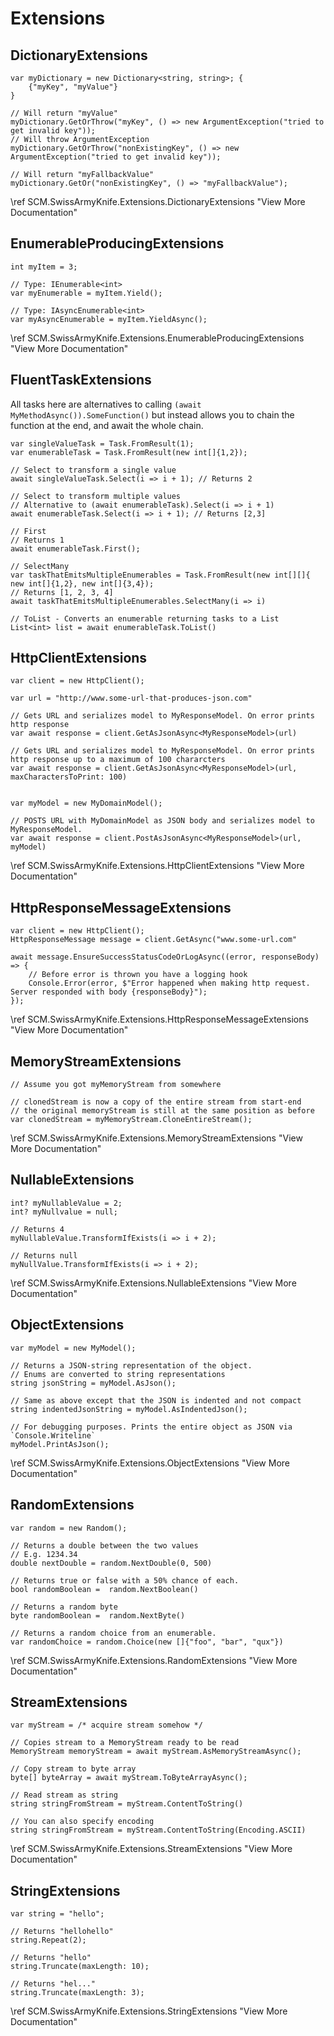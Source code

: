 # Extensions

## DictionaryExtensions

```{.cs}
var myDictionary = new Dictionary<string, string>; {
    {"myKey", "myValue"}
}

// Will return "myValue"
myDictionary.GetOrThrow("myKey", () => new ArgumentException("tried to get invalid key"));
// Will throw ArgumentException
myDictionary.GetOrThrow("nonExistingKey", () => new ArgumentException("tried to get invalid key"));

// Will return "myFallbackValue"
myDictionary.GetOr("nonExistingKey", () => "myFallbackValue");
```

\ref SCM.SwissArmyKnife.Extensions.DictionaryExtensions "View More Documentation"

## EnumerableProducingExtensions

```{.cs}
int myItem = 3;

// Type: IEnumerable<int>
var myEnumerable = myItem.Yield();

// Type: IAsyncEnumerable<int>
var myAsyncEnumerable = myItem.YieldAsync();

```

\ref SCM.SwissArmyKnife.Extensions.EnumerableProducingExtensions "View More Documentation"


## FluentTaskExtensions
All tasks here are alternatives to calling `(await MyMethodAsync()).SomeFunction()` but instead allows you to chain the function
at the end, and await the whole chain.
```{.cs}
var singleValueTask = Task.FromResult(1);
var enumerableTask = Task.FromResult(new int[]{1,2});

// Select to transform a single value
await singleValueTask.Select(i => i + 1); // Returns 2

// Select to transform multiple values
// Alternative to (await enumerableTask).Select(i => i + 1)
await enumerableTask.Select(i => i + 1); // Returns [2,3]

// First
// Returns 1 
await enumerableTask.First();

// SelectMany
var taskThatEmitsMultipleEnumerables = Task.FromResult(new int[][]{ new int[]{1,2}, new int[]{3,4});
// Returns [1, 2, 3, 4]
await taskThatEmitsMultipleEnumerables.SelectMany(i => i)

// ToList - Converts an enumerable returning tasks to a List
List<int> list = await enumerableTask.ToList()
```

## HttpClientExtensions
```{.cs}
var client = new HttpClient();

var url = "http://www.some-url-that-produces-json.com"

// Gets URL and serializes model to MyResponseModel. On error prints http response
var await response = client.GetAsJsonAsync<MyResponseModel>(url)

// Gets URL and serializes model to MyResponseModel. On error prints http response up to a maximum of 100 chararcters
var await response = client.GetAsJsonAsync<MyResponseModel>(url, maxCharactersToPrint: 100)


var myModel = new MyDomainModel();

// POSTS URL with MyDomainModel as JSON body and serializes model to MyResponseModel.
var await response = client.PostAsJsonAsync<MyResponseModel>(url, myModel)
```

\ref SCM.SwissArmyKnife.Extensions.HttpClientExtensions "View More Documentation"


## HttpResponseMessageExtensions
```{.cs}
var client = new HttpClient();
HttpResponseMessage message = client.GetAsync("www.some-url.com"

await message.EnsureSuccessStatusCodeOrLogAsync((error, responseBody) => {
    // Before error is thrown you have a logging hook
    Console.Error(error, $"Error happened when making http request. Server responded with body {responseBody}");
});
```
\ref SCM.SwissArmyKnife.Extensions.HttpResponseMessageExtensions "View More Documentation"


## MemoryStreamExtensions
```{.cs}
// Assume you got myMemoryStream from somewhere

// clonedStream is now a copy of the entire stream from start-end
// the original memoryStream is still at the same position as before
var clonedStream = myMemoryStream.CloneEntireStream();
```

\ref SCM.SwissArmyKnife.Extensions.MemoryStreamExtensions "View More Documentation"


## NullableExtensions
```{.cs}
int? myNullableValue = 2;
int? myNullvalue = null;

// Returns 4
myNullableValue.TransformIfExists(i => i + 2);

// Returns null
myNullValue.TransformIfExists(i => i + 2);
```
\ref SCM.SwissArmyKnife.Extensions.NullableExtensions "View More Documentation"


## ObjectExtensions
```{.cs}
var myModel = new MyModel();

// Returns a JSON-string representation of the object.
// Enums are converted to string representations
string jsonString = myModel.AsJson();

// Same as above except that the JSON is indented and not compact
string indentedJsonString = myModel.AsIndentedJson();

// For debugging purposes. Prints the entire object as JSON via `Console.Writeline` 
myModel.PrintAsJson();
```

\ref SCM.SwissArmyKnife.Extensions.ObjectExtensions "View More Documentation"


## RandomExtensions
```{.cs}
var random = new Random();

// Returns a double between the two values
// E.g. 1234.34
double nextDouble = random.NextDouble(0, 500)

// Returns true or false with a 50% chance of each.
bool randomBoolean =  random.NextBoolean()

// Returns a random byte
byte randomBoolean =  random.NextByte()

// Returns a random choice from an enumerable.
var randomChoice = random.Choice(new []{"foo", "bar", "qux"}) 
```
\ref SCM.SwissArmyKnife.Extensions.RandomExtensions "View More Documentation"


## StreamExtensions
```{.cs}
var myStream = /* acquire stream somehow */

// Copies stream to a MemoryStream ready to be read
MemoryStream memoryStream = await myStream.AsMemoryStreamAsync();

// Copy stream to byte array
byte[] byteArray = await myStream.ToByteArrayAsync();

// Read stream as string
string stringFromStream = myStream.ContentToString()

// You can also specify encoding
string stringFromStream = myStream.ContentToString(Encoding.ASCII)
```
\ref SCM.SwissArmyKnife.Extensions.StreamExtensions "View More Documentation"


## StringExtensions

```{.cs}
var string = "hello";

// Returns "hellohello"
string.Repeat(2);

// Returns "hello"
string.Truncate(maxLength: 10);

// Returns "hel..."
string.Truncate(maxLength: 3);
```
\ref SCM.SwissArmyKnife.Extensions.StringExtensions "View More Documentation"
